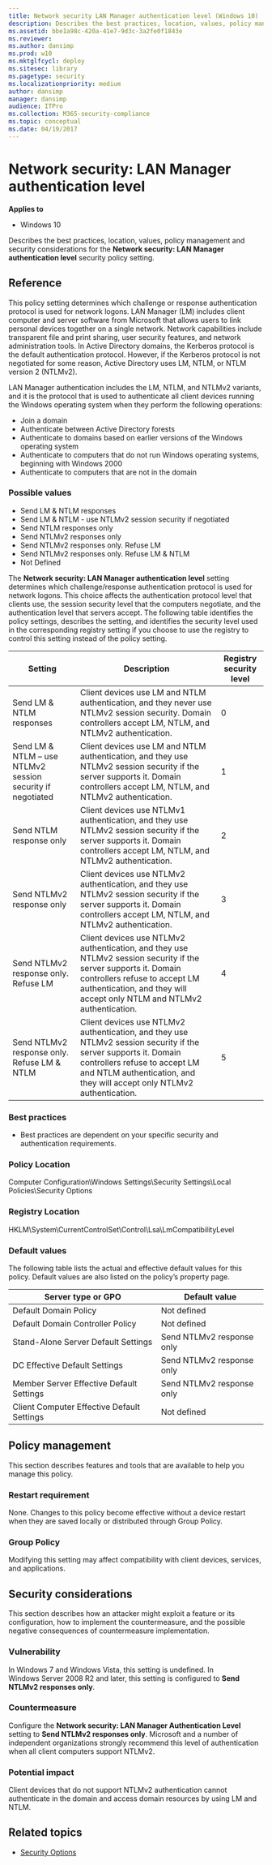 ```yaml
---
title: Network security LAN Manager authentication level (Windows 10)
description: Describes the best practices, location, values, policy management and security considerations for the Network security LAN Manager authentication level security policy setting.
ms.assetid: bbe1a98c-420a-41e7-9d3c-3a2fe0f1843e
ms.reviewer: 
ms.author: dansimp
ms.prod: w10
ms.mktglfcycl: deploy
ms.sitesec: library
ms.pagetype: security
ms.localizationpriority: medium
author: dansimp
manager: dansimp
audience: ITPro
ms.collection: M365-security-compliance
ms.topic: conceptual
ms.date: 04/19/2017
---
```


# Network security: LAN Manager authentication level

**Applies to**
-   Windows 10

Describes the best practices, location, values, policy management and security considerations for the **Network security: LAN Manager authentication level** security policy setting.

## Reference

This policy setting determines which challenge or response authentication protocol is used for network logons. LAN Manager (LM) includes client computer and server software from Microsoft that allows users to link personal devices together on a single network. Network capabilities include transparent file and print sharing, user security features, and network administration tools. In Active Directory domains, the Kerberos protocol is the default authentication protocol. However, if the Kerberos protocol is not negotiated for some reason, Active Directory uses LM, NTLM, or NTLM version 2 (NTLMv2).

LAN Manager authentication includes the LM, NTLM, and NTLMv2 variants, and it is the protocol that is used to authenticate all client devices running the Windows operating system when they perform the following operations:

-   Join a domain
-   Authenticate between Active Directory forests
-   Authenticate to domains based on earlier versions of the Windows operating system
-   Authenticate to computers that do not run Windows operating systems, beginning with Windows 2000
-   Authenticate to computers that are not in the domain

### Possible values

-   Send LM & NTLM responses
-   Send LM & NTLM - use NTLMv2 session security if negotiated
-   Send NTLM responses only
-   Send NTLMv2 responses only
-   Send NTLMv2 responses only. Refuse LM
-   Send NTLMv2 responses only. Refuse LM & NTLM
-   Not Defined

The **Network security: LAN Manager authentication level** setting determines which challenge/response authentication protocol is used for network logons. This choice affects the authentication protocol level that clients use, the session security level that the computers negotiate, and the 
authentication level that servers accept. The following table identifies the policy settings, describes the setting, and identifies the security level used in the corresponding registry setting if you choose to use the registry to control this setting instead of the policy setting.

| Setting | Description | Registry security level |
| - | - | - |
| Send LM &amp; NTLM responses | Client devices use LM and NTLM authentication, and they never use NTLMv2 session security. Domain controllers accept LM, NTLM, and NTLMv2 authentication.| 0| 
| Send LM &amp; NTLM – use NTLMv2 session security if negotiated | Client devices use LM and NTLM authentication, and they use NTLMv2 session security if the server supports it. Domain controllers accept LM, NTLM, and NTLMv2 authentication.| 1| 
| Send NTLM response only| Client devices use NTLMv1 authentication, and they use NTLMv2 session security if the server supports it. Domain controllers accept LM, NTLM, and NTLMv2 authentication.| 2| 
| Send NTLMv2 response only | Client devices use NTLMv2 authentication, and they use NTLMv2 session security if the server supports it. Domain controllers accept LM, NTLM, and NTLMv2 authentication.| 3| 
| Send NTLMv2 response only. Refuse LM | Client devices use NTLMv2 authentication, and they use NTLMv2 session security if the server supports it. Domain controllers refuse to accept LM authentication, and they will accept only NTLM and NTLMv2 authentication.| 4| 
| Send NTLMv2 response only. Refuse LM &amp; NTLM | Client devices use NTLMv2 authentication, and they use NTLMv2 session security if the server supports it. Domain controllers refuse to accept LM and NTLM authentication, and they will accept only NTLMv2 authentication.| 5| 
 
### Best practices

-   Best practices are dependent on your specific security and authentication requirements.

### Policy Location

Computer Configuration\\Windows Settings\\Security Settings\\Local Policies\\Security Options

### Registry Location

HKLM\System\CurrentControlSet\Control\Lsa\LmCompatibilityLevel

### Default values

The following table lists the actual and effective default values for this policy. Default values are also listed on the policy’s property page.

| Server type or GPO | Default value |
| - | - |
| Default Domain Policy| Not defined| 
| Default Domain Controller Policy | Not defined| 
| Stand-Alone Server Default Settings | Send NTLMv2 response only| 
| DC Effective Default Settings | Send NTLMv2 response only| 
| Member Server Effective Default Settings | Send NTLMv2 response only| 
| Client Computer Effective Default Settings | Not defined| 
 
## Policy management

This section describes features and tools that are available to help you manage this policy.

### Restart requirement

None. Changes to this policy become effective without a device restart when they are saved locally or distributed through Group Policy.

### Group Policy

Modifying this setting may affect compatibility with client devices, services, and applications.

## Security considerations

This section describes how an attacker might exploit a feature or its configuration, how to implement the countermeasure, and the possible negative consequences of countermeasure implementation.

### Vulnerability

In Windows 7 and Windows Vista, this setting is undefined. In Windows Server 2008 R2 and later, this setting is configured to **Send NTLMv2 responses only**.

### Countermeasure

Configure the **Network security: LAN Manager Authentication Level** setting to **Send NTLMv2 responses only**. Microsoft and a number of independent organizations strongly recommend this level of authentication when all client computers support NTLMv2.

### Potential impact

Client devices that do not support NTLMv2 authentication cannot authenticate in the domain and access domain resources by using LM and NTLM.

## Related topics

- [Security Options](security-options.md)
